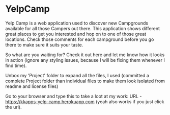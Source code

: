 # YelpCamp
Yelp Camp is a web application used to discover new Campgrounds available for all those Campers out there.
This application shows different great places to get you interested and hop on to one of those great locations.
Check those comments for each campground before you go there to make sure it suits your taste.


So what are you waiting for? 
Check it out here and let me know how it looks in action (ignore any styling issues, because I will be fixing them whenever I find time).

Unbox my 'Project' folder to expand all the files, I used (committed a complete Project folder than individual files to make them look isolated from readme and license files)

Go to your browser and type this to take a loot at my work: URL -https://kkapps-yelp-camp.herokuapp.com (yeah also works if you just click the url).
